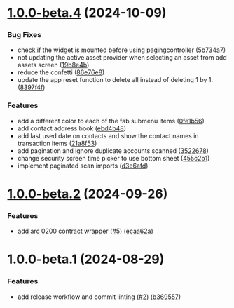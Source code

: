 # [1.0.0-beta.4](https://github.com/agoralabs-sh/kibisis-mobile-app/compare/v1.0.0-beta.3...v1.0.0-beta.4) (2024-10-09)


### Bug Fixes

* check if the widget is mounted before using pagingcontroller ([5b734a7](https://github.com/agoralabs-sh/kibisis-mobile-app/commit/5b734a7fce6ea872c3a34f99cf2a69472253650c))
* not updating the active asset provider when selecting an asset from add assets screen ([19b8e4b](https://github.com/agoralabs-sh/kibisis-mobile-app/commit/19b8e4b1045bed0dbf586a205e70254508796ded))
* reduce the confetti ([86e76e8](https://github.com/agoralabs-sh/kibisis-mobile-app/commit/86e76e8b42f17b14ffae4cf8f432e6d4464a995e))
* update the app reset function to delete all instead of deleting 1 by 1. ([8397f4f](https://github.com/agoralabs-sh/kibisis-mobile-app/commit/8397f4fdcf6ec1f66c91953ead8d4376baf6b9c8))


### Features

* add a different color to each of the fab submenu items ([0fe1b56](https://github.com/agoralabs-sh/kibisis-mobile-app/commit/0fe1b569c356b400a8cc467fef381dbb486b0a09))
* add contact address book ([ebd4b48](https://github.com/agoralabs-sh/kibisis-mobile-app/commit/ebd4b48aabf0ed4bc7c5a05247c1a2143770df8d))
* add last used date on contacts and show the contact names in transaction items ([21a8f53](https://github.com/agoralabs-sh/kibisis-mobile-app/commit/21a8f53f0d96a325994707055ad78dddfe33c893))
* add pagination and ignore duplicate accounts scanned ([3522678](https://github.com/agoralabs-sh/kibisis-mobile-app/commit/35226780ac6f2a83bd2eb6d99c976c55c0010ca2))
* change security screen time picker to use bottom sheet ([455c2b1](https://github.com/agoralabs-sh/kibisis-mobile-app/commit/455c2b1b5b4aca3eb7e8956d44eb9aca2e982452))
* implement paginated scan imports ([d3e6afd](https://github.com/agoralabs-sh/kibisis-mobile-app/commit/d3e6afd12fa5d332d7bb28dc689c5beeb0338a1b))

# [1.0.0-beta.2](https://github.com/agoralabs-sh/kibisis-mobile-app/compare/v1.0.0-beta.1...v1.0.0-beta.2) (2024-09-26)


### Features

* add arc 0200 contract wrapper ([#5](https://github.com/agoralabs-sh/kibisis-mobile-app/issues/5)) ([ecaa62a](https://github.com/agoralabs-sh/kibisis-mobile-app/commit/ecaa62add7dd84e009597148c21dc627eac7e39a))

# 1.0.0-beta.1 (2024-08-29)


### Features

* add release workflow and commit linting ([#2](https://github.com/agoralabs-sh/kibisis-mobile-app/issues/2)) ([b369557](https://github.com/agoralabs-sh/kibisis-mobile-app/commit/b3695571f19a6f39325b882a46fd390bdfe99c00))
